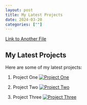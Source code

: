 ```yaml
---
layout: post
title: My Latest Projects
date: 2024-03-20
categories: [""]
---
```


[Link to Another File]({{site.baseurl}})

## My Latest Projects

Here are some of my latest projects:

1. Project One
   [![Project One](project_one_image_url)](project_one_page_url)
   
2. Project Two
   [![Project Two](project_two_image_url)](project_two_page_url)
   
3. Project Three
   [![Project Three](project_three_image_url)](project_three_page_url)
   
<!-- Add more projects as needed -->